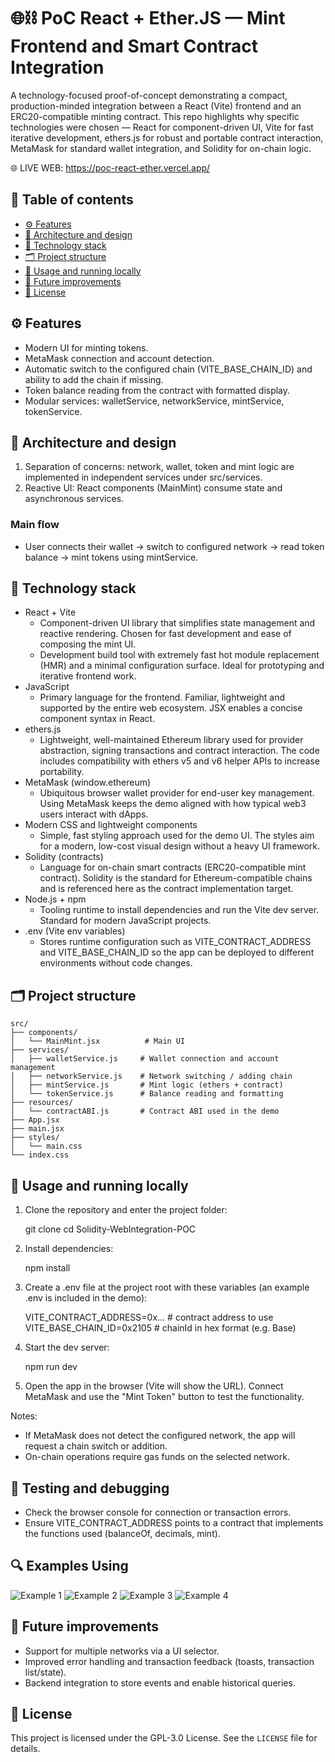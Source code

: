 #  🌐⛓️ PoC React + Ether.JS — Mint Frontend and Smart Contract Integration

A technology-focused proof-of-concept demonstrating a compact, production-minded integration between a React (Vite) frontend and an ERC20-compatible minting contract. This repo highlights why specific technologies were chosen — React for component-driven UI, Vite for fast iterative development, ethers.js for robust and portable contract interaction, MetaMask for standard wallet integration, and Solidity for on-chain logic.

🌐 LIVE WEB: https://poc-react-ether.vercel.app/

## 📑 Table of contents
- [⚙️ Features](#-features)
- [📐 Architecture and design](#-architecture-and-design)
- [🎨 Technology stack](#-technology-stack)
- [🗂️ Project structure](#-project-structure)
- [📖 Usage and running locally](#-usage-and-running-locally)
- [🔮 Future improvements](#-future-improvements)
- [📜 License](#-license)

## ⚙️ Features
- Modern UI for minting tokens.
- MetaMask connection and account detection.
- Automatic switch to the configured chain (VITE_BASE_CHAIN_ID) and ability to add the chain if missing.
- Token balance reading from the contract with formatted display.
- Modular services: walletService, networkService, mintService, tokenService.

## 📐 Architecture and design
1. Separation of concerns: network, wallet, token and mint logic are implemented in independent services under src/services.
2. Reactive UI: React components (MainMint) consume state and asynchronous services.

### Main flow
- User connects their wallet → switch to configured network → read token balance → mint tokens using mintService.

## 🎨 Technology stack
- React + Vite
  - Component-driven UI library that simplifies state management and reactive rendering. Chosen for fast development and ease of composing the mint UI.
  - Development build tool with extremely fast hot module replacement (HMR) and a minimal configuration surface. Ideal for prototyping and iterative frontend work.
- JavaScript
  - Primary language for the frontend. Familiar, lightweight and supported by the entire web ecosystem. JSX enables a concise component syntax in React.
- ethers.js
  - Lightweight, well-maintained Ethereum library used for provider abstraction, signing transactions and contract interaction. The code includes compatibility with ethers v5 and v6 helper APIs to increase portability.
- MetaMask (window.ethereum)
  - Ubiquitous browser wallet provider for end-user key management. Using MetaMask keeps the demo aligned with how typical web3 users interact with dApps.
- Modern CSS and lightweight components
  - Simple, fast styling approach used for the demo UI. The styles aim for a modern, low-cost visual design without a heavy UI framework.
- Solidity (contracts)
  - Language for on-chain smart contracts (ERC20-compatible mint contract). Solidity is the standard for Ethereum-compatible chains and is referenced here as the contract implementation target.
- Node.js + npm
  - Tooling runtime to install dependencies and run the Vite dev server. Standard for modern JavaScript projects.
- .env (Vite env variables)
  - Stores runtime configuration such as VITE_CONTRACT_ADDRESS and VITE_BASE_CHAIN_ID so the app can be deployed to different environments without code changes.

## 🗂️ Project structure
```
src/
├── components/
│   └── MainMint.jsx          # Main UI
├── services/
│   ├── walletService.js     # Wallet connection and account management
│   ├── networkService.js    # Network switching / adding chain
│   ├── mintService.js       # Mint logic (ethers + contract)
│   └── tokenService.js      # Balance reading and formatting
├── resources/
│   └── contractABI.js       # Contract ABI used in the demo
├── App.jsx
├── main.jsx
├── styles/
│   └── main.css
└── index.css
```

## 📖 Usage and running locally
1. Clone the repository and enter the project folder:

   git clone <repo-url>
   cd Solidity-WebIntegration-POC

2. Install dependencies:

   npm install

3. Create a .env file at the project root with these variables (an example .env is included in the demo):

   VITE_CONTRACT_ADDRESS=0x...   # contract address to use
   VITE_BASE_CHAIN_ID=0x2105     # chainId in hex format (e.g. Base)

4. Start the dev server:

   npm run dev

5. Open the app in the browser (Vite will show the URL). Connect MetaMask and use the "Mint Token" button to test the functionality.

Notes:
- If MetaMask does not detect the configured network, the app will request a chain switch or addition.
- On-chain operations require gas funds on the selected network.

## 🧪 Testing and debugging
- Check the browser console for connection or transaction errors.
- Ensure VITE_CONTRACT_ADDRESS points to a contract that implements the functions used (balanceOf, decimals, mint).

## 🔍 Examples Using
![Example 1](./docs/Example1.png)
![Example 2](./docs/Example2.png)
![Example 3](./docs/Example3.png)
![Example 4](./docs/Example4.png)

## 🔮 Future improvements
- Support for multiple networks via a UI selector.
- Improved error handling and transaction feedback (toasts, transaction list/state).
- Backend integration to store events and enable historical queries.

## 📜 License
This project is licensed under the GPL-3.0 License. See the `LICENSE` file for details.